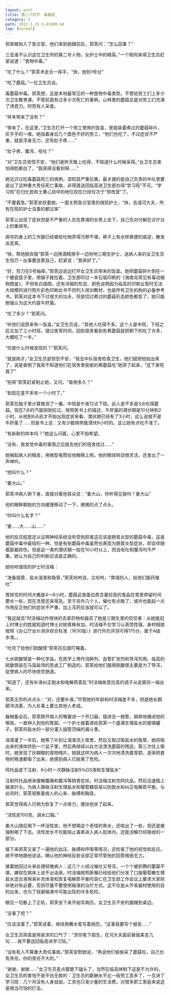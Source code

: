 ```yaml
---
layout: post
title: 第二十四节　毒蘑菇
category: 5
path: 2012-1-25-5-02400.md
tag: [normal]
---
```


担架被抬入了急诊室，他们来到她跟前后，郭芙问：“怎么回事？”

三亚谁不认识这位卫生所的第二号人物，女护士中的精英。”一个陪同来得卫生员赶紧说道：“食物中毒。”

“吃了什么？”郭芙术走合一挥手，“快，放到1号台”

“吃了蘑菇。”一位卫生员说。

毒蘑菇中毒。郭芙想，这是本地最常见的一种食物中毒类型。不管给劳工们上多少次卫生教育课，不管前面有过多少次死亡的事例，山林里的蘑菇总是对劳工们充满了诱惑力。时而有人采食。

“样本带来了没有？”

“带来了，在这里，”卫生员打开一个劳工使用的饭盒，里面装着煮过的蘑菇碎片，灰乎乎的一堆。她指着身后几个面色不好的劳工，“他们也吃了，不过症状不严重，就是浑身无力，还有肚子疼……”

“肚子疼，腹泻，呕吐？”

“对”卫生员惊慌不安，“他们是昨天晚上吃得，不知道什么时候采得。”女卫生员害怕得脸都白了，“我真得没看到呀……”

她见识过吃毒蘑菇死亡的病例，深知其严重后果。最关键的是自己负责的中队里要是出了这种重大责任死亡事故，非得遣送回临高进卫生部办得“学习班”不可。“学习班”在归化民和土著心目中的地位现在已经仅次于“劳改营”了。

“不要着急。”郭芙安抚着她，一面关照急诊室里的值班护士，“快，去请河大夫，所有在班的护士没事的都过来”

郭芙让出现了症状但是不严重的人先在靠墙的长凳上坐下，自己先对付躺在诊疗台上的重病号。

病号的身上的工作服已经被呕吐物弄得污秽不堪，裤子上有水样粪便的痕迹，散发出恶臭。

“快，帮他脱衣服”郭芙一边用酒精擦手一边吩咐三期生护士，送病人来的女卫生员生怕万一出事要连累自己，赶紧说：“我来好了。”

“好，剪刀在5号抽屉。”郭芙边说边打开女卫生员带来的饭盒。她把蘑菇碎片倒在一个搪瓷盘子里，用镊子拨拉着。卫生部印过一本石版印刷的《海南岛常见有毒动植物图鉴》，不但有白描图，还有详细的形态、颜色说明因为临高的印刷业暂时无法大规模的进行照片彩色印刷此书不但列入培训教材，也是所有卫生机构的必备参考书。郭芙对这本书下过很大的功夫，但是切过煮过的蘑菇形态颜色都变了，她只能勉强认为这大约是牛肝菌。

“吃了多少？”郭芙问。

“听他们说原来有一饭盒，”女卫生员说，“其他人吃得不多。这个人是中班，下班之后又加了三小时班，错过夜宵时间。回到宿舍看到有煮蘑菇就把剩下的吃了许多，大概吃了一半。”

“你是什么时候发现的？”郭芙问。

“就是刚才，”女卫生员是惊恐不安，“我去中队宿舍检查卫生，他们就把他抬出来了，说是昏倒了我真不知道他们在宿舍里偷偷的煮蘑菇吃”她哭了起来，“这下害死我了”

“别哭”郭芙赶紧制止她，又问，“昏倒多久？”

“到现在差不多有一个小时了。”

郭芙在脑子里计算推测了一番。中班是午夜12点下班。此人差不多是3点吃得蘑菇。现在7点的汽笛刚刚拉过。按照医书上的描述，牛肝菌的潜伏期是10分钟到2小时，从他到6点前才开始出现症状来看，潜伏期已经有了3小时，这么说就不是牛肝菌了……但是书上说：又有少数病例能潜伏6小时的。这让她有点吃不准了。

“有新鲜的样本吗？”她这么问着，心里不抱希望。

“没有，我发觉中毒的事情之后就去他们的宿舍找过……”

她揭起病人的眼皮，用微型电筒往他眼睛上照。他的眼球转动很灵活，还发出了一声呻吟。

“他叫什么？”

“姜大山。”

郭芙冲病人俯下身，直接对着他耳朵说：“姜大山，你听得见我吗？姜大山”

他的眼眸朝她的方向缓慢移动了一下，微微的点了点头。

“你叫什么名字？”

“姜……大……山……”

他的反应程度足以证明神经系统没有受到损害这应该是肠胃炎型的蘑菇中毒，这是蘑菇中毒中最轻的一种。但是有些蘑菇中毒虽然也表现为肠胃炎型症状，却会伴随着脏器损伤。但是这一类的潜伏期一般在10小时以上，而且呕吐和腹泻均不严重。她认为自己的判断应该是正确的。

她吩咐值班的护士时洁梅：

“准备插管、盐水溶液和吸管，”郭芙吩咐说，又吩咐，“靠墙的人，给他们服药催吐”

胃排空的时间大概是4～6小时，蘑菇这类蛋白质含量较高的食品在胃里停留时间要长一些，现在洗胃还来得及。至于另外几个人，催吐有点晚了，或许也能起一点作用反正他们的症状不严重，加上泻药应该就可以了。

“我这就去”时洁梅动作很快的去拿药物和器具了她是三期生里的佼佼者：从她能冠上时博士的姓就知道时博士对她青睐有加。时洁梅不仅学习认真悟性强，身材相貌按照《办公厅女仆测评综合标准（1630版）》进行外形评测可得175分，属于A级水准。。

“吐完了给他们硫酸镁”郭芙在后面叮嘱着。

七水硫酸镁是一种化学品，在医学上用作消肿剂、血管扩张剂和导泻剂用。临高的硫酸镁是在马袅盐场的苦卤工厂制造的。郭芙给他们服用硫酸镁主要是为了导泻，促使病人的尽快排空肠道。

“知道了，还有补液纠正脱水和电解质紊乱”时洁梅故意拉高的调子从走廊另一端出来。

郭芙无奈的点点头：“对，还要补液。”尽管她的年龄和时洁梅差不多，但是她长期颠沛流离，为人处事上要比其他人老成。

器械备全后，郭芙掰开病人的嘴塞进一个开口器，插进去一根管，娴熟地捅进他的喉咙，一直伸入到他的胃部。一个护士接着递给郭芙一个盛满生理盐水的玻璃罐子。郭芙将盐水的一部分灌入插管顶端的漏斗里。

溶液灌了一半后，她等了片刻让溶液流入胃里，然后又取过吸盐水的吸管，她将吸出来的液体挤到一个盆子里，然后再继续以此方法清洗蘑菇的残迹。第三次往上吸时，她发现了灰糊糊的食物残片。她就这样为病人一次次地清洗着胃腔，逐渐把食物的残渣都吸了出来，她感到病人已脱离了危险。

阿托品皮下注射，6小时一次静脉注射5％GS液和生理盐水”

注射阿托品用来缓解腹痛和腹泻等肠胃症状。时洁梅注射完阿托品，然后迅速插上输液针头。为病人静脉注射生理盐水和葡萄糖容易以防脱水和纠正电解质平衡。与此同时，郭芙观察着病人的心率、脉搏和胸音。

郭芙觉得病人已稍为恢复了一点体力，便扶他坐了起来。

“活性炭100克，调水口服。”

姜大山随后喝下一杯活性炭。他不想喝这个奇怪的黑水，还咳出了一些，但还是被强制喝了下去。活性炭水不仅能阻止毒素进入病人肌体内，还能消解已经吸收的一部分。

接下来郭芙又查了一遍他的血压、脉搏和呼吸等情况，还检查了他的视觉和反应。她不停地跟他说话，确认他的神经反射全部正常尽管他的回答微弱无力。

接着她回过头来处理轻微病人：这几个人经过催吐又导泻，一个个被折腾的萎靡不堪，瘫软在病床上说不出话来。时洁梅按照医嘱已经给他们分发了口服葡萄糖生理盐水混合液用来补充体液和恢复电解质平衡时袅仁在卫生部工作会议上要求大家除非绝对有必要，否则尽量不要使用输液的治疗方式。这不仅是从节省器材使用的目的出发，也为了规避输液中可能出现的许多危险。

眼见一切都上了正轨，郭芙坐下来开始写病历。女卫生员不安的磨蹭到桌边。

“没事了吧？”

“应该没事了。”郭芙说着，继续用蘸水笔写着病历，“这事我要写个报告……”

女卫生员简直是用哀求的口气了：“求你笔下超生，在河大夫面前替我美言几句……我不要送回临高进学习班。”

“没有死人不算重大责任事故。”郭芙安慰她说，“再说他们偷偷采了蘑菇吃，自己也有责任。你的责任不大的。”

“谢谢，谢谢……”女卫生员差点要跪下磕头了，当然在临高体制下这是不允许的。女卫生员的害怕不是平白无故的：卫生员的薪酬水平比一般劳工高多了，一旦进了学习班：几个月没有人身自由，工资也只发少量的生活费。对很多职工家庭来说这是相当可怕的打击。